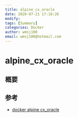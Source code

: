 ```yaml
---
title: alpine_cx_oracle
date: 2020-07-21 17:18:26
modify: 
tags: [Summary]
categories: Docker
author: wmsj100
email: wmsj100@hotmail.com
---
```


# alpine_cx_oracle

## 概要

## 参考

- [docker alpine cx_oracle](https://www.jianshu.com/p/a3ad1c46020f)

